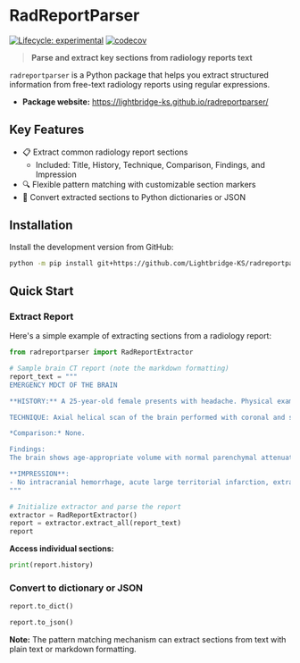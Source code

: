 # RadReportParser

<!-- badges: start -->
[![Lifecycle:
experimental](https://img.shields.io/badge/lifecycle-experimental-orange.svg)](https://lifecycle.r-lib.org/articles/stages.html#experimental) [![codecov](https://codecov.io/gh/Lightbridge-KS/radreportparser/graph/badge.svg?token=6W2CZHZ311)](https://codecov.io/gh/Lightbridge-KS/radreportparser)
<!-- badges: end -->


> **Parse and extract key sections from radiology reports text**

`radreportparser` is a Python package that helps you extract structured information from free-text radiology reports using regular expressions.


- **Package website:** <https://lightbridge-ks.github.io/radreportparser/>



## Key Features

- 📋 Extract common radiology report sections 
  - Included: Title, History, Technique, Comparison, Findings, and Impression
- 🔍 Flexible pattern matching with customizable section markers
- 🔄 Convert extracted sections to Python dictionaries or JSON

## Installation

Install the development version from GitHub:

```bash
python -m pip install git+https://github.com/Lightbridge-KS/radreportparser
```

## Quick Start

### Extract Report

Here's a simple example of extracting sections from a radiology report:

```python
from radreportparser import RadReportExtractor

# Sample brain CT report (note the markdown formatting)
report_text = """
EMERGENCY MDCT OF THE BRAIN

**HISTORY:** A 25-year-old female presents with headache. Physical examination reveals no focal neurological deficits.

TECHNIQUE: Axial helical scan of the brain performed with coronal and sagittal reconstructions.

*Comparison:* None.

Findings:
The brain shows age-appropriate volume with normal parenchymal attenuation and gray-white differentiation. No acute infarction or hemorrhage identified. The ventricles are normal in size without intraventricular hemorrhage. No extra-axial collection, midline shift, or brain herniation. The vascular structures appear normal. The calvarium and skull base show no fracture. Visualized paranasal sinuses, mastoids, and upper cervical spine are unremarkable.

**IMPRESSION**:
- No intracranial hemorrhage, acute large territorial infarction, extra-axial collection, midline shift, brain herniation, or skull fracture identified.
"""

# Initialize extractor and parse the report
extractor = RadReportExtractor()
report = extractor.extract_all(report_text)
report
```

**Access individual sections:**

```python
print(report.history)
```


### Convert to dictionary or JSON

```python
report.to_dict()
```

```python
report.to_json()
```


**Note:** The pattern matching mechanism can extract sections from text with plain text or markdown formatting. 

